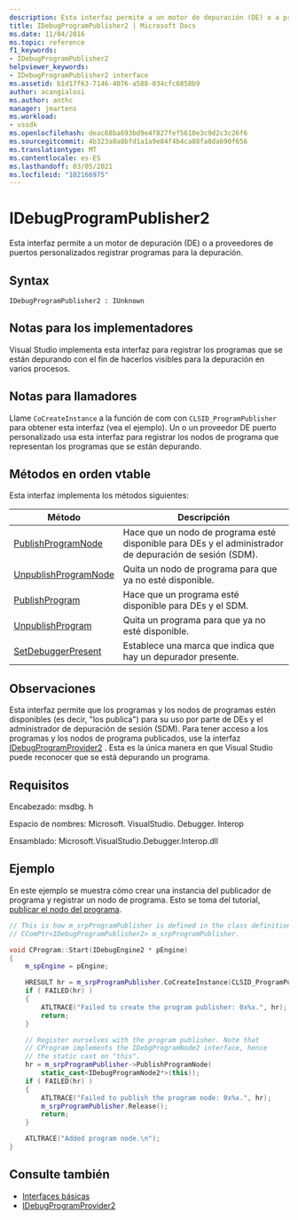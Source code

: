 ```yaml
---
description: Esta interfaz permite a un motor de depuración (DE) o a proveedores de puertos personalizados registrar programas para la depuración.
title: IDebugProgramPublisher2 | Microsoft Docs
ms.date: 11/04/2016
ms.topic: reference
f1_keywords:
- IDebugProgramPublisher2
helpviewer_keywords:
- IDebugProgramPublisher2 interface
ms.assetid: b1d17f63-7146-4076-a588-034cfc6858b9
author: acangialosi
ms.author: anthc
manager: jmartens
ms.workload:
- vssdk
ms.openlocfilehash: deac68ba693bd9e4f827fef5610e3c9d2c3c26f6
ms.sourcegitcommit: 4b323a8a8bfd1a1a9e84f4b4ca88fa8da690f656
ms.translationtype: MT
ms.contentlocale: es-ES
ms.lasthandoff: 03/05/2021
ms.locfileid: "102166975"
---
```

# <a name="idebugprogrampublisher2"></a>IDebugProgramPublisher2
Esta interfaz permite a un motor de depuración (DE) o a proveedores de puertos personalizados registrar programas para la depuración.

## <a name="syntax"></a>Syntax

```
IDebugProgramPublisher2 : IUnknown
```

## <a name="notes-for-implementers"></a>Notas para los implementadores
Visual Studio implementa esta interfaz para registrar los programas que se están depurando con el fin de hacerlos visibles para la depuración en varios procesos.

## <a name="notes-for-callers"></a>Notas para llamadores
Llame `CoCreateInstance` a la función de com con `CLSID_ProgramPublisher` para obtener esta interfaz (vea el ejemplo). Un o un proveedor DE puerto personalizado usa esta interfaz para registrar los nodos de programa que representan los programas que se están depurando.

## <a name="methods-in-vtable-order"></a>Métodos en orden vtable
Esta interfaz implementa los métodos siguientes:

|Método|Descripción|
|------------|-----------------|
|[PublishProgramNode](../../../extensibility/debugger/reference/idebugprogrampublisher2-publishprogramnode.md)|Hace que un nodo de programa esté disponible para DEs y el administrador de depuración de sesión (SDM).|
|[UnpublishProgramNode](../../../extensibility/debugger/reference/idebugprogrampublisher2-unpublishprogramnode.md)|Quita un nodo de programa para que ya no esté disponible.|
|[PublishProgram](../../../extensibility/debugger/reference/idebugprogrampublisher2-publishprogram.md)|Hace que un programa esté disponible para DEs y el SDM.|
|[UnpublishProgram](../../../extensibility/debugger/reference/idebugprogrampublisher2-unpublishprogram.md)|Quita un programa para que ya no esté disponible.|
|[SetDebuggerPresent](../../../extensibility/debugger/reference/idebugprogrampublisher2-setdebuggerpresent.md)|Establece una marca que indica que hay un depurador presente.|

## <a name="remarks"></a>Observaciones
Esta interfaz permite que los programas y los nodos de programas estén disponibles (es decir, "los publica") para su uso por parte de DEs y el administrador de depuración de sesión (SDM). Para tener acceso a los programas y los nodos de programa publicados, use la interfaz [IDebugProgramProvider2](../../../extensibility/debugger/reference/idebugprogramprovider2.md) . Esta es la única manera en que Visual Studio puede reconocer que se está depurando un programa.

## <a name="requirements"></a>Requisitos
Encabezado: msdbg. h

Espacio de nombres: Microsoft. VisualStudio. Debugger. Interop

Ensamblado: Microsoft.VisualStudio.Debugger.Interop.dll

## <a name="example"></a>Ejemplo
En este ejemplo se muestra cómo crear una instancia del publicador de programa y registrar un nodo de programa. Esto se toma del tutorial, [publicar el nodo del programa](/previous-versions/bb161795(v=vs.90)).

```cpp
// This is how m_srpProgramPublisher is defined in the class definition:
// CComPtr<IDebugProgramPublisher2> m_srpProgramPublisher.

void CProgram::Start(IDebugEngine2 * pEngine)
{
    m_spEngine = pEngine;

    HRESULT hr = m_srpProgramPublisher.CoCreateInstance(CLSID_ProgramPublisher);
    if ( FAILED(hr) )
    {
        ATLTRACE("Failed to create the program publisher: 0x%x.", hr);
        return;
    }

    // Register ourselves with the program publisher. Note that
    // CProgram implements the IDebgProgramNode2 interface, hence
    // the static cast on "this".
    hr = m_srpProgramPublisher->PublishProgramNode(
        static_cast<IDebugProgramNode2*>(this));
    if ( FAILED(hr) )
    {
        ATLTRACE("Failed to publish the program node: 0x%x.", hr);
        m_srpProgramPublisher.Release();
        return;
    }

    ATLTRACE("Added program node.\n");
}
```

## <a name="see-also"></a>Consulte también
- [Interfaces básicas](../../../extensibility/debugger/reference/core-interfaces.md)
- [IDebugProgramProvider2](../../../extensibility/debugger/reference/idebugprogramprovider2.md)
